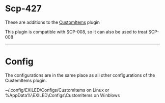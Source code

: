 # Scp-427
These are additions to the [CustomItems](https://github.com/Exiled-Team/CustomItems) plugin

This plugin is compatible with SCP-008, so it can also be used to treat SCP-008
***
# Config
The configurations are in the same place as all other configurations of the CustemItems plugin.

~/.config/EXILED/Configs/CustomItems on Linux or %AppData%\EXILED\Configs\CustomItems on Winblows
